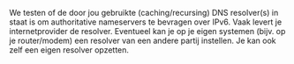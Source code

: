 We testen of de door jou gebruikte (caching/recursing) DNS resolver(s) in staat is om authoritative nameservers te bevragen over IPv6. Vaak levert je internetprovider de resolver. Eventueel kan je op je eigen systemen (bijv. op je router/modem) een resolver van een andere partij instellen. Je kan ook zelf een eigen resolver opzetten.
